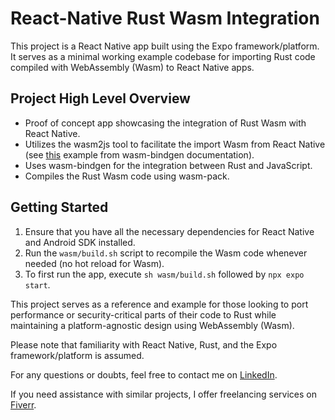 # React-Native Rust Wasm Integration

This project is a React Native app built using the Expo framework/platform. It serves as a minimal working example codebase for importing Rust code compiled with WebAssembly (Wasm) to React Native apps.

## Project High Level Overview

- Proof of concept app showcasing the integration of Rust Wasm with React Native.
- Utilizes the wasm2js tool to facilitate the import Wasm from React Native (see [this](https://rustwasm.github.io/wasm-bindgen/examples/wasm2js.html) example from wasm-bindgen documentation).
- Uses wasm-bindgen for the integration between Rust and JavaScript.
- Compiles the Rust Wasm code using wasm-pack.


## Getting Started

1. Ensure that you have all the necessary dependencies for React Native and Android SDK installed.
2. Run the `wasm/build.sh` script to recompile the Wasm code whenever needed (no hot reload for Wasm).
3. To first run the app, execute `sh wasm/build.sh` followed by `npx expo start`.






This project serves as a reference and example for those looking to port performance or security-critical parts of their code to Rust while maintaining a platform-agnostic design using WebAssembly (Wasm).

Please note that familiarity with React Native, Rust, and the Expo framework/platform is assumed.

For any questions or doubts, feel free to contact me on [LinkedIn](https://www.linkedin.com/in/luiz-henrique-salles-de-oliveira-mendon%C3%A7a-3963b928b/).

If you need assistance with similar projects, I offer freelancing services on [Fiverr](https://www.fiverr.com/luque_python).